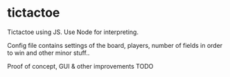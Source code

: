 # tictactoe
Tictactoe using JS. Use Node for interpreting. 

Config file contains settings of the board, players, number of fields in order to win and other minor stuff..

Proof of concept, GUI & other improvements TODO
